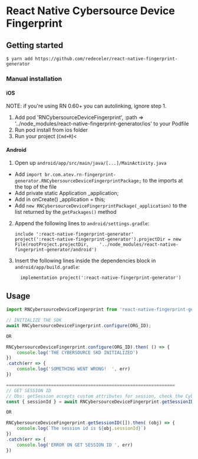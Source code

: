 
# React Native Cybersource Device Fingerprint

## Getting started

`$ yarn add https://github.com/redeceler/react-native-fingerprint-generator`

### Manual installation


#### iOS

NOTE: if you're using RN 0.60+ you can autolinking, ignore step 1.

1. Add pod 'RNCybersourceDeviceFingerprint', :path => '../node_modules/react-native-fingerprint-generator/ios' to your Podfile
2. Run pod install from ios folder
3. Run your project (`Cmd+R`)<

#### Android

1. Open up `android/app/src/main/java/[...]/MainActivity.java`
  - Add `import br.com.atev.rn-fingerprint-generator.RNCybersourceDeviceFingerprintPackage;` to the imports at the top of the file
  - Add private static Application _application;
  - Add in onCreate() _application = this;
  - Add `new RNCybersourceDeviceFingerprintPackage(_application)` to the list returned by the `getPackages()` method
2. Append the following lines to `android/settings.gradle`:
  	```
  	include ':react-native-fingerprint-generator'
  	project(':react-native-fingerprint-generator').projectDir = new File(rootProject.projectDir, 	'../node_modules/react-native-fingerprint-generator/android')
  	```
3. Insert the following lines inside the dependencies block in `android/app/build.gradle`:
  	```
      implementation project(':react-native-fingerprint-generator')
  	```


## Usage
```javascript
import RNCybersourceDeviceFingerprint from 'react-native-fingerprint-generator'

// INITIALIZE THE SDK
await RNCybersourceDeviceFingerprint.configure(ORG_ID);

OR

RNCybersourceDeviceFingerprint.configure(ORG_ID).then( () => {
	console.log('THE CYBERSOURCE SKD INITIALIZED')
})
.catch(err => {
	console.log('SOMETHING WENT WRONG!  ', err)
})

================================================================ 
// GET SESSION ID
// Obs: getSession accepts custom attributes for session, check the Cybersource SDK documentation
const { sessionId } = await RNCybersourceDeviceFingerprint.getSessionID([]);

OR 

RNCybersourceDeviceFingerprint.getSessionID([]).then( (obj) => {
	console.log(`The session id is ${obj.sessionId}`)
})
.catch(err => {
	console.log('ERROR ON GET SESSION ID ', err)
})

```
  
